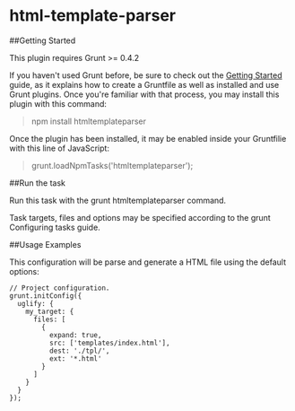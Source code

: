 # html-template-parser

##Getting Started

This plugin requires Grunt >= 0.4.2

If you haven't used Grunt before, be sure to check out the [Getting Started](http://gruntjs.com/getting-started) guide, as it explains how to create a Gruntfile as well as installed and use Grunt plugins. Once you're familiar with that process, you may install this plugin with this command:

>npm install htmltemplateparser

Once the plugin has been installed, it may be enabled inside your Gruntfilie with this line of JavaScript:

>grunt.loadNpmTasks('htmltemplateparser');


##Run the task


Run this task with the grunt htmltemplateparser command.

Task targets, files and options may be specified according to the grunt Configuring tasks guide.

##Usage Examples

This configuration will be parse and generate a HTML file using the default options:

```
// Project configuration. 
grunt.initConfig({
  uglify: {
    my_target: {
      files: [
        {
          expand: true,
          src: ['templates/index.html'],
          dest: './tpl/',
          ext: '*.html'
        }
      ]
    }
  }
});
```
